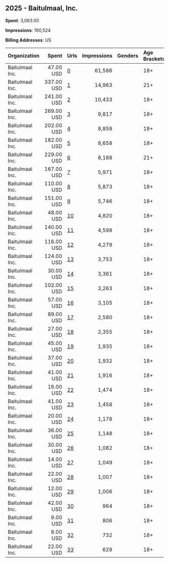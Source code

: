 ## 2025 - Baitulmaal, Inc. 
**Spent**: 3,063.00

**Impressions**: 190,524

**Billing Addresses**: US

|Organization|Spent|Urls|Impressions|Genders|Age Brackets|Country Codes|
|:---|---:|:---|---:|:---|:---|:---|
|Baitulmaal  Inc.|47.00 USD|[0](https://www.snap.com/political-ads/asset/e83eec95a59c56f0b143c66c8b5525beba38c5f82b305fccb949ebc1cbb9d87c?mediaType=mp4)|61,586||18+|united states|
|Baitulmaal  Inc.|337.00 USD|[1](https://www.snap.com/political-ads/asset/0ef4ce0d63c0c5192f9cc9f9d50d4b475f6371d40ba0e96afd20c400118c34a8?mediaType=mp4)|14,963||21+|united states|
|Baitulmaal  Inc.|241.00 USD|[2](https://www.snap.com/political-ads/asset/055515af0bf1dffef0d89942f8d38933b7f031f547dc785c1d8c47621baccede?mediaType=png)|10,433||18+|united states|
|Baitulmaal  Inc.|269.00 USD|[3](https://www.snap.com/political-ads/asset/e83eec95a59c56f0b143c66c8b5525beba38c5f82b305fccb949ebc1cbb9d87c?mediaType=mp4)|9,817||18+|united states|
|Baitulmaal  Inc.|202.00 USD|[4](https://www.snap.com/political-ads/asset/974db4eab178de43f0abfc639a3b0432285ebc1850c06c7e260e28f09f876552?mediaType=mp4)|8,859||18+|united states|
|Baitulmaal  Inc.|182.00 USD|[5](https://www.snap.com/political-ads/asset/974db4eab178de43f0abfc639a3b0432285ebc1850c06c7e260e28f09f876552?mediaType=mp4)|8,658||18+|united states|
|Baitulmaal  Inc.|229.00 USD|[6](https://www.snap.com/political-ads/asset/d097ed08c9a2419db49995ac084d814068d219c05893e7057762dcd32eff6b14?mediaType=mp4)|8,188||21+|united states|
|Baitulmaal  Inc.|167.00 USD|[7](https://www.snap.com/political-ads/asset/31565e351e5d62e19a9dcd44a0198927bb80dbf4990cf57000526b36c84be902?mediaType=jpg)|5,971||18+|united states|
|Baitulmaal  Inc.|110.00 USD|[8](https://www.snap.com/political-ads/asset/772f74477297d37ecbe4fd91539e7bf364b69742d6d628e22f9b664b7fa3daf6?mediaType=jpg)|5,873||18+|united states|
|Baitulmaal  Inc.|151.00 USD|[9](https://www.snap.com/political-ads/asset/0b5ef7256017379a9b7b5ee296e0e8e7f9c4f3f6473dfb0ced1d12d8ce766fef?mediaType=png)|5,746||18+|united states|
|Baitulmaal  Inc.|48.00 USD|[10](https://www.snap.com/political-ads/asset/480d871fcfb15db9c930bf05b77d1b2d4810a31c265e69a4b187c1f1b4d2462a?mediaType=png)|4,820||18+|united states|
|Baitulmaal  Inc.|140.00 USD|[11](https://www.snap.com/political-ads/asset/a3858a646e495ffdaea125e6902ebbd7c60351528abbc5d3c2b108f24a3ab95d?mediaType=png)|4,598||18+|united states|
|Baitulmaal  Inc.|116.00 USD|[12](https://www.snap.com/political-ads/asset/9b051f734f0c1bcf8dca97fd6780a8e7d0e3071aa14c1b75a808952cd9a40564?mediaType=png)|4,279||18+|united states|
|Baitulmaal  Inc.|124.00 USD|[13](https://www.snap.com/political-ads/asset/1c71b857bdc6009145203cf95a4c37ab837819f8625f65da4f883bf91eab3a5e?mediaType=png)|3,753||18+|united states|
|Baitulmaal  Inc.|30.00 USD|[14](https://www.snap.com/political-ads/asset/480d871fcfb15db9c930bf05b77d1b2d4810a31c265e69a4b187c1f1b4d2462a?mediaType=png)|3,361||18+|united states|
|Baitulmaal  Inc.|102.00 USD|[15](https://www.snap.com/political-ads/asset/aa19e8edda6ccc48770095bfcc51bd9f5de4594d8a37e822ae55e837a5cd7648?mediaType=png)|3,263||18+|united states|
|Baitulmaal  Inc.|57.00 USD|[16](https://www.snap.com/political-ads/asset/91e9ea838e0ba0fc23cf2f952021487eafc00447eceac7ea84462335080d1966?mediaType=png)|3,105||18+|united states|
|Baitulmaal  Inc.|89.00 USD|[17](https://www.snap.com/political-ads/asset/e9adb38bc7cc2461e68b2bb694c308bbf1d9c430a9ab2783f3196e5d0453027a?mediaType=png)|2,580||18+|united states|
|Baitulmaal  Inc.|27.00 USD|[18](https://www.snap.com/political-ads/asset/ec7453a5dfe916f9787fa648cffebe6ed06fbcca8350c6bbefc47a26206bc16b?mediaType=png)|2,355||18+|united states|
|Baitulmaal  Inc.|45.00 USD|[19](https://www.snap.com/political-ads/asset/11c2112e29e70a9c1ef2dedbdb3914cd2ccfa9259bee7dc6f282e86f4960fbaa?mediaType=png)|1,935||18+|united states|
|Baitulmaal  Inc.|37.00 USD|[20](https://www.snap.com/political-ads/asset/11c2112e29e70a9c1ef2dedbdb3914cd2ccfa9259bee7dc6f282e86f4960fbaa?mediaType=png)|1,932||18+|united states|
|Baitulmaal  Inc.|41.00 USD|[21](https://www.snap.com/political-ads/asset/91e9ea838e0ba0fc23cf2f952021487eafc00447eceac7ea84462335080d1966?mediaType=png)|1,916||18+|united states|
|Baitulmaal  Inc.|16.00 USD|[22](https://www.snap.com/political-ads/asset/836f28a9b9464f32760582c7896c7a7b713e3d571da2119bb88d6c5ac134f10c?mediaType=png)|1,474||18+|united states|
|Baitulmaal  Inc.|41.00 USD|[23](https://www.snap.com/political-ads/asset/a45b5545f32b7f815eedcbd2d219374cf9c56ee0a765f03df81ff4e65402a905?mediaType=png)|1,458||18+|united states|
|Baitulmaal  Inc.|20.00 USD|[24](https://www.snap.com/political-ads/asset/a78752f90ed8325dad14388a3b9cc0d67a34b58bc79fed76e6fb203db988eef6?mediaType=png)|1,178||18+|united states|
|Baitulmaal  Inc.|36.00 USD|[25](https://www.snap.com/political-ads/asset/116111e6ed1f033ebade72d0ccb83735e3d11a5c4773d4d9a94e91cf65964ee0?mediaType=png)|1,148||18+|united states|
|Baitulmaal  Inc.|30.00 USD|[26](https://www.snap.com/political-ads/asset/a78752f90ed8325dad14388a3b9cc0d67a34b58bc79fed76e6fb203db988eef6?mediaType=png)|1,082||18+|united states|
|Baitulmaal  Inc.|14.00 USD|[27](https://www.snap.com/political-ads/asset/836f28a9b9464f32760582c7896c7a7b713e3d571da2119bb88d6c5ac134f10c?mediaType=png)|1,049||18+|united states|
|Baitulmaal  Inc.|22.00 USD|[28](https://www.snap.com/political-ads/asset/fbf9d6da65a64fb02dc18eac78b79929a10eb4ea51c7556bc05f3d620f7837b5?mediaType=png)|1,007||18+|united states|
|Baitulmaal  Inc.|12.00 USD|[29](https://www.snap.com/political-ads/asset/61474d083f9f57270d29e8860ed27b74aa88dc5addeb23ed08d1a39cdb0eaf24?mediaType=png)|1,006||18+|united states|
|Baitulmaal  Inc.|42.00 USD|[30](https://www.snap.com/political-ads/asset/218d7a34fc70e1baadb2c3533947d9b17eaeb73e5ff1ccb63e2add952a598f94?mediaType=png)|964||18+|united states|
|Baitulmaal  Inc.|9.00 USD|[31](https://www.snap.com/political-ads/asset/ec7453a5dfe916f9787fa648cffebe6ed06fbcca8350c6bbefc47a26206bc16b?mediaType=png)|806||18+|united states|
|Baitulmaal  Inc.|8.00 USD|[32](https://www.snap.com/political-ads/asset/61474d083f9f57270d29e8860ed27b74aa88dc5addeb23ed08d1a39cdb0eaf24?mediaType=png)|732||18+|united states|
|Baitulmaal  Inc.|22.00 USD|[33](https://www.snap.com/political-ads/asset/fbf9d6da65a64fb02dc18eac78b79929a10eb4ea51c7556bc05f3d620f7837b5?mediaType=png)|629||18+|united states|
